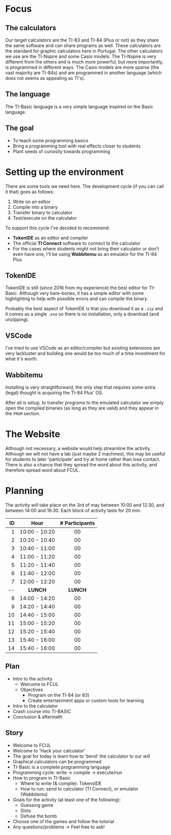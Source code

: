 # Focus
## The calculators
Our target calculators are the TI-83 and TI-84 (Plus or not) as they share the same software and 
    can share programs as well. These calculators are the standard for graphic calculators here in
    Portugal. The other calculators we use are the TI-Nspire and some Casio models. The TI-Nspire 
    is very different from the others and is much more powerful, but more importantly, is 
    programmed in different ways. The Casio models are more sparse (the vast majority are TI-84s)
    and are programmed in another language (which does not seems as appealing as TI's).

## The language
The TI-Basic language is a very simple language inspired on the Basic language.

## The goal
- To teach some programming basics
- Bring a programming tool with real effects closer to students
- Plant seeds of curiosity towards programming


# Setting up the environment
There are some tools we need here. The development cycle (if you can call it that) goes as follows:
1. Write on an editor
2. Compile into a binary
3. Transfer binary to calculator
4. Test/execute on the calculator

To support this cycle I've decided to recommend:
- **TokenIDE** as an editor and compiler
- The official **TI Connect** software to connect to the calculator
- For the cases where students might not bring their calculator or don't even have one, I'll be 
    using **Wabbitemu** as an emulator for the TI-84 Plus

## TokenIDE
TokenIDE is still (since 2016 from my experience) the best editor for TI-Basic. Although very 
    bare-bones, it has a simple editor with some highlighting to help with possible errors and
    can compile the binary.

Probably the best aspect of TokenIDE is that you download it as a `.zip` and it comes as a 
    single `.exe` so there is no installation, only a download (and unzipping).

## VSCode
I've tried to use VSCode as an editor/compiler but existing extensions are very lackluster and 
    building one would be too much of a time investment for what it's worth.

## Wabbitemu
Installing is very straightforward, the only step that requires some extra (legal) thought is 
    acquiring the TI-84 Plus' OS.

After all is setup, to transfer programs to the emulated calculator we simply open the compiled
    binaries (as long as they are valid) and they appear in the `PRGM` section.

# The Website
Although not necessary, a website would help streamline the activity.
Although we will not have a lab (just maybe 2 machines), this may be useful for students to later
    'participate' and try at home rather than lose contact. There is also a chance that they spread
    the word about this activity, and therefore spread word about FCUL.

# Planning
The activity will take place on the 3rd of may between 10:00 and 12:30, and between 14:00 and 16:30.
Each block of activity lasts for 20 min.

| ID |     Hour      | # Participants |
| -: | :-----------: | :------------: |
|  1 | 10:00 - 10:20 |       00       |
|  2 | 10:20 - 10:40 |       00       |
|  3 | 10:40 - 11:00 |       00       |
|  4 | 11:00 - 11:20 |       00       |
|  5 | 11:20 - 11:40 |       00       |
|  6 | 11:40 - 12:00 |       00       |
|  7 | 12:00 - 12:20 |       00       |
| -- |   **LUNCH**   |   **LUNCH**    |
|  8 | 14:00 - 14:20 |       00       |
|  9 | 14:20 - 14:40 |       00       |
| 10 | 14:40 - 15:00 |       00       |
| 11 | 15:00 - 15:20 |       00       |
| 12 | 15:20 - 15:40 |       00       |
| 13 | 15:40 - 16:00 |       00       |
| 14 | 15:40 - 16:00 |       00       |

## Plan

- Intro to the activity
    - Welcome to FCUL
    - Objectives
        - Program on the TI-84 (or 83)
        - Create entertainment apps or custom tools for learning
- Intro to the calculator
- Crash course into TI-BASIC
- Conclusion & aftermath

## Story

- Welcome to FCUL
- Welcome to 'Hack your calculator'
- The goal for today is learn how to 'bend' the calculator to our will
- Graphical calculators can be programmed
- TI-Basic is a complete programming language
- Programming cycle: write -> compile -> execute/run
- How to program in TI-Basic
    - Where to write (& compile): TokensIDE
    - How to run: send to calculator (TI Connect), or emulator (Wabbitemu)
- Goals for the activity (at least one of the following):
    - Guessing game
    - Slots
    - Defuse the bomb
- Choose one of the games and follow the tutorial
- Any questions/problems -> Feel free to ask!